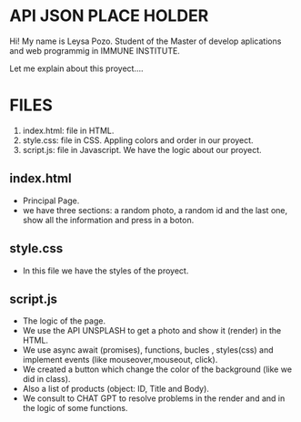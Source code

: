 # API JSON PLACE HOLDER

Hi! My name is Leysa Pozo. Student of the Master of develop aplications and web programmig in IMMUNE INSTITUTE.

Let me explain about this proyect....

# FILES
1. index.html: file in HTML. 
2. style.css: file in CSS. Appling colors and order in our proyect.
3. script.js: file in Javascript. We have the logic about our proyect.


## index.html
- Principal Page.
- we have three sections: a random photo, a random id and the last one, show all the information and press in a boton.

## style.css
- In this file we have the styles of the proyect.

## script.js
- The logic of the page. 
- We use the API UNSPLASH to get a photo and show it (render) in the HTML.
- We use async await (promises), functions, bucles , styles(css) and implement events (like mouseover,mouseout, click).
- We created a button which change the color of the background (like we did in class).
- Also a list of products (object: ID, Title and Body).
- We consult to CHAT GPT to resolve problems in the render and and in the logic of some functions. 